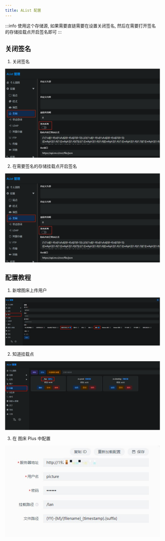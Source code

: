 ```yaml
---
title: AList 配置
---
```


:::info
使用这个存储源, 如果需要直链需要在设置关闭签名, 然后在需要打开签名的存储挂载点开启签名即可
:::

## 关闭签名
1. 关闭签名

![](./img/alist/alist-04.png)

2. 在需要签名的存储挂载点开启签名

![](./img/alist/alist-04.png)

## 配置教程

1. 新增图床上传用户

![](./img/alist/alist-01.png)

2. 知道挂载点

![](./img/alist/alist-02.png)

3. 在 图床 Plus 中配置

![](./img/alist/alist-03.jpg)


